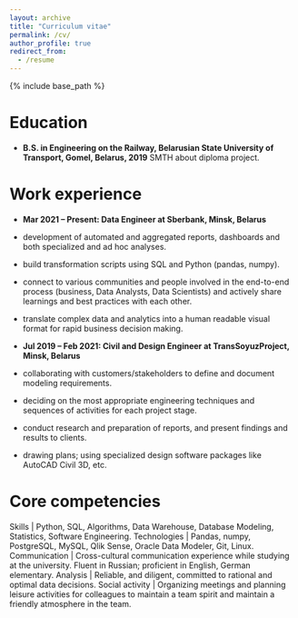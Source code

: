 ```yaml
---
layout: archive
title: "Curriculum vitae"
permalink: /cv/
author_profile: true
redirect_from:
  - /resume
---
```


{% include base_path %}


Education
======
* **B.S. in Engineering on the Railway, Belarusian State University of Transport, Gomel, Belarus, 2019**
SMTH about diploma project.


Work experience
======
* **Mar 2021 – Present: Data Engineer at Sberbank, Minsk, Belarus**

* development of automated and aggregated reports, dashboards and both specialized and ad hoc analyses.
* build transformation scripts using SQL and Python (pandas, numpy).
* connect to various communities and people involved in the end-to-end process (business, Data Analysts, Data Scientists) and actively share learnings and best practices with each other.
* translate complex data and analytics into a human readable visual format for rapid business decision making.

* **Jul 2019 – Feb 2021: Civil and Design Engineer at TransSoyuzProject, Minsk, Belarus**

 * сollaborating with customers/stakeholders to define and document  modeling requirements.
 * deciding on the most appropriate engineering techniques and sequences of activities for each project stage.
 * conduct research and preparation of reports, and present findings and results to clients.
 * drawing plans; using specialized design software packages like AutoCAD Civil 3D, etc.



Core competencies
======
Skills | Python,  SQL, Algorithms,  Data Warehouse, Database Modeling, Statistics, Software Engineering.
Technologies | Pandas, numpy, PostgreSQL, MySQL, Qlik Sense, Oracle Data Modeler, Git, Linux.
Communication | Cross-cultural communication experience while studying at the university. Fluent in Russian; proficient in English, German elementary. 
Analysis | Reliable, and diligent, committed to rational and optimal data decisions. 
Social activity | Organizing meetings and planning leisure activities for colleagues to maintain a team spirit and maintain a friendly atmosphere in the team. 

